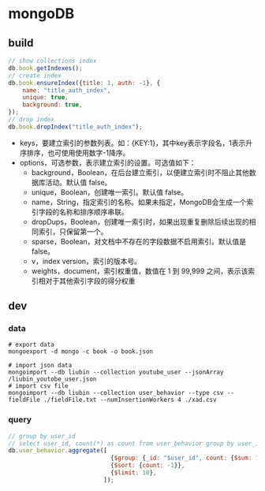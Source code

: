 # mongoDB

## build

```js
// show collections index
db.book.getIndexes();
// create index
db.book.ensureIndex({title: 1, auth: -1}, {
    name: "title_auth_index",
    unique: true,
    background: true,
});
// drop index
db.book.dropIndex("title_auth_index");
```

- keys，要建立索引的参数列表。如：{KEY:1}，其中key表示字段名，1表示升序排序，也可使用使用数字-1降序。
- options，可选参数，表示建立索引的设置。可选值如下：
  - background，Boolean，在后台建立索引，以便建立索引时不阻止其他数据库活动。默认值 false。
  - unique，Boolean，创建唯一索引。默认值 false。
  - name，String，指定索引的名称。如果未指定，MongoDB会生成一个索引字段的名称和排序顺序串联。
  - dropDups，Boolean，创建唯一索引时，如果出现重复删除后续出现的相同索引，只保留第一个。
  - sparse，Boolean，对文档中不存在的字段数据不启用索引。默认值是 false。
  - v，index version，索引的版本号。
  - weights，document，索引权重值，数值在 1 到 99,999 之间，表示该索引相对于其他索引字段的得分权重

## dev

### data

```shell
# export data
mongoexport -d mongo -c book -o book.json
```

```shell
# import json data
mongoimport --db liubin --collection youtube_user --jsonArray /liubin_youtobe_user.json
# import csv file
mongoimport --db liubin --collection user_behavior --type csv --fieldFile ./fieldFile.txt --numInsertionWorkers 4 ./xad.csv
```

### query

```js
// group by user_id 
// select user_id, count(*) as count from user_behavior group by user_id
db.user_behavior.aggregate([
                             {$group: {_id: "$user_id", count: {$sum: 1}}},
                             {$sort: {count: -1}},
                             {$limit: 10},
                           ]);
```
